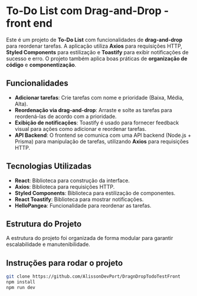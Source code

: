 # To-Do List com Drag-and-Drop - front end

Este é um projeto de **To-Do List** com funcionalidades de **drag-and-drop** para reordenar tarefas. A aplicação utiliza **Axios** para requisições HTTP, **Styled Components** para estilização e **Toastify** para exibir notificações de sucesso e erro. O projeto também aplica boas práticas de **organização de código** e **componentização**.

## Funcionalidades

- **Adicionar tarefas**: Crie tarefas com nome e prioridade (Baixa, Média, Alta).
- **Reordenação via drag-and-drop**: Arraste e solte as tarefas para reordená-las de acordo com a prioridade.
- **Exibição de notificações**: Toastify é usado para fornecer feedback visual para ações como adicionar e reordenar tarefas.
- **API Backend**: O frontend se comunica com uma API backend (Node.js + Prisma) para manipulação de tarefas, utilizando **Axios** para requisições HTTP.

## Tecnologias Utilizadas

- **React**: Biblioteca para construção da interface.
- **Axios**: Biblioteca para requisições HTTP.
- **Styled Components**: Biblioteca para estilização de componentes.
- **React Toastify**: Biblioteca para mostrar notificações.
- **HelloPangea**: Funcionalidade para reordenar as tarefas.

## Estrutura do Projeto

A estrutura do projeto foi organizada de forma modular para garantir escalabilidade e manutenibilidade.

## Instruções para rodar o projeto

``` bash
git clone https://github.com/AlissonDevPort/DragnDropTodoTestFront
npm install
npm run dev
```
